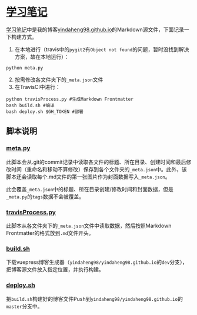# [学习笔记](./学习笔记)

[学习笔记](./学习笔记)中是我的博客[yindaheng98.github.io](https://yindaheng98.github.io/)的Markdown源文件，下面记录一下构建方式。

1. 在本地进行（travis中的`pygit2`有`Object not found`的问题，暂时没找到解决方案，故在本地运行）：

```shell
python meta.py
```
2. 按需修改各文件夹下的`_meta.json`文件
3. 在TravisCI中进行：

```shell
python travisProcess.py #生成Markdown Frontmatter
bash build.sh #编译
bash deploy.sh $GH_TOKEN #部署
```

## 脚本说明

### [meta.py](./meta.py)

此脚本会从.git的commit记录中读取各文件的标题、所在目录、创建时间和最后修改时间（重命名和移动不算修改）保存到各个文件夹的`_meta.json`中。此外，该脚本还会读取每个.md文件的第一张图片作为封面数据写入`_meta.json`。

此会覆盖`_meta.json`中的标题、所在目录创建/修改时间和封面数据，但是`_meta.py`的`tags`数据不会被覆盖。

### [travisProcess.py](./travisPorcess.py)

此脚本从各文件夹下的`_meta.json`文件中读取数据，然后按照Markdown Frontmatter的格式放到`.md`文件开头。

### [build.sh](./build.sh)

下载vuepress博客生成器（`yindaheng98/yindaheng98.github.io`的`dev`分支），把博客源文件放入指定位置，并执行构建。

### [deploy.sh](./deploy.sh)

把`build.sh`构建好的博客文件Push到`yindaheng98/yindaheng98.github.io`的`master`分支中。
